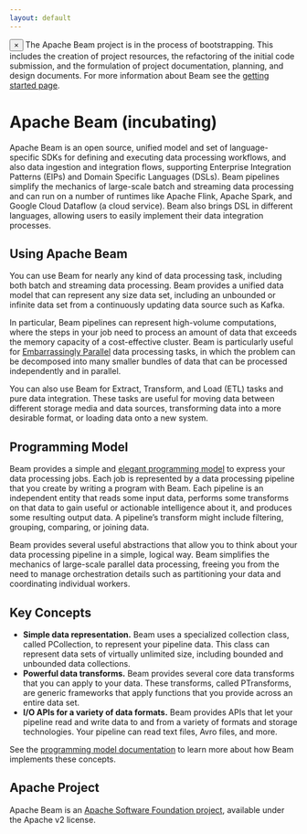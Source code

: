 ```yaml
---
layout: default
---
```

<p>
  <div class="alert alert-info alert-dismissible" role="alert">
  <span class="glyphicon glyphicon-flag" aria-hidden="true"></span>
  <button type="button" class="close" data-dismiss="alert" aria-label="Close"><span aria-hidden="true">&times;</span></button>
  The Apache Beam project is in the process of bootstrapping. This includes the creation of project resources, the refactoring of the initial code submission, and the formulation of project documentation, planning, and design documents. For more information about Beam see the <a href="/getting-started">getting started page</a>.
  </div>
</p>

# Apache Beam (incubating)
Apache Beam is an open source, unified model and set of language-specific SDKs for defining and executing data processing workflows, and also data ingestion and integration flows, supporting Enterprise Integration Patterns (EIPs) and Domain Specific Languages (DSLs). Beam pipelines simplify the mechanics of large-scale batch and streaming data processing and can run on a number of runtimes like Apache Flink, Apache Spark, and Google Cloud Dataflow (a cloud service). Beam also brings DSL in different languages, allowing users to easily implement their data integration processes.

## Using Apache Beam
You can use Beam for nearly any kind of data processing task, including both batch and streaming data processing. Beam provides a unified data model that can represent any size data set, including an unbounded or infinite data set from a continuously updating data source such as Kafka.

In particular, Beam pipelines can represent high-volume computations, where the steps in your job need to process an amount of data that exceeds the memory capacity of a cost-effective cluster. Beam is particularly useful for [Embarrassingly Parallel](http://en.wikipedia.org/wiki/Embarassingly_parallel) data processing tasks, in which the problem can be decomposed into many smaller bundles of data that can be processed independently and in parallel.

You can also use Beam for Extract, Transform, and Load (ETL) tasks and pure data integration. These tasks are useful for moving data between different storage media and data sources, transforming data into a more desirable format, or loading data onto a new system.

## Programming Model
Beam provides a simple and [elegant programming model](https://cloud.google.com/dataflow/model/programming-model) to express your data processing jobs. Each job is represented by a data processing pipeline that you create by writing a program with Beam. Each pipeline is an independent entity that reads some input data, performs some transforms on that data to gain useful or actionable intelligence about it, and produces some resulting output data. A pipeline’s transform might include filtering, grouping, comparing, or joining data.

Beam provides several useful abstractions that allow you to think about your data processing pipeline in a simple, logical way. Beam simplifies the mechanics of large-scale parallel data processing, freeing you from the need to manage orchestration details such as partitioning your data and coordinating individual workers.

## Key Concepts
* **Simple data representation.** Beam uses a specialized collection class, called PCollection, to represent your pipeline data. This class can represent data sets of virtually unlimited size, including bounded and unbounded data collections.
* **Powerful data transforms.** Beam provides several core data transforms that you can apply to your data. These transforms, called PTransforms, are generic frameworks that apply functions that you provide across an entire data set.
* **I/O APIs for a variety of data formats.** Beam provides APIs that let your pipeline read and write data to and from a variety of formats and storage technologies. Your pipeline can read text files, Avro files, and more.

See the [programming model documentation](https://cloud.google.com/dataflow/model/programming-model) to learn more about how Beam implements these concepts.

## Apache Project
Apache Beam is an [Apache Software Foundation project](http://www.apache.org),
available under the Apache v2 license.
